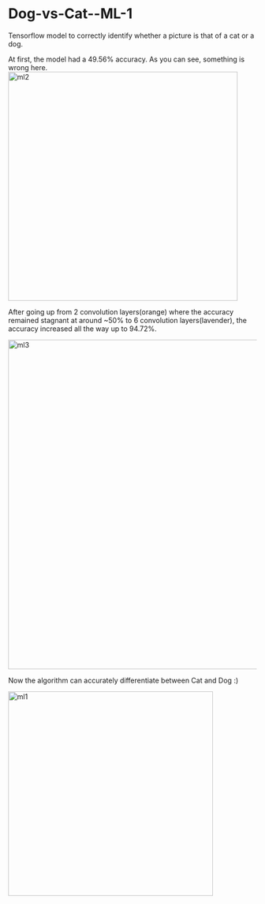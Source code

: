 # Dog-vs-Cat--ML-1
Tensorflow model to correctly identify whether a picture is that of a cat or a dog.

At first, the model had a 49.56% accuracy. As you can see, something is wrong here.
<img width="465" alt="ml2" src="https://user-images.githubusercontent.com/22898605/29312583-bbefedf8-817b-11e7-9a74-cec826086662.png">

After going up from 2 convolution layers(orange) where the accuracy remained stagnant at around ~50% to 6 convolution layers(lavender), the accuracy increased all the way up to 94.72%.

<img width="669" alt="ml3" src="https://user-images.githubusercontent.com/22898605/29312781-9cdf8044-817c-11e7-886e-6a3d2f284fa0.PNG">


Now the algorithm can accurately differentiate between Cat and Dog :)

<img width="415" alt="ml1" src="https://user-images.githubusercontent.com/22898605/29312537-76093b5a-817b-11e7-9004-006eac83d346.PNG">


